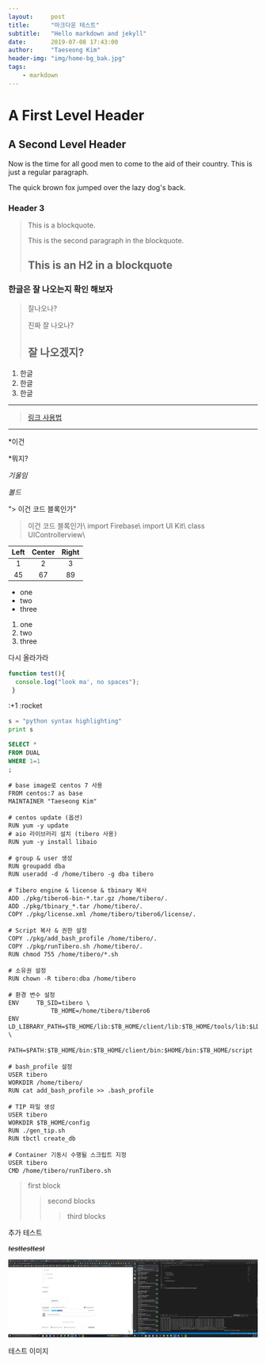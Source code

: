 ```yaml
---
layout:     post
title:      "마크다운 테스트"
subtitle:   "Hello markdown and jekyll"
date:       2019-07-08 17:43:00
author:     "Taeseong Kim"
header-img: "img/home-bg_bak.jpg"
tags:
    - markdown
---
```


A First Level Header
====================

A Second Level Header
---------------------

Now is the time for all good men to come to
the aid of their country. This is just a
regular paragraph.

The quick brown fox jumped over the lazy
dog's back.

### Header 3

> This is a blockquote.
> 
> This is the second paragraph in the blockquote.
>
> ## This is an H2 in a blockquote

### 한글은 잘 나오는지 확인 해보자
> 잘나오나?
>
> 진짜 잘 나오나?
>
>## 잘 나오겠지?
1. 한글
2. 한글
3. 한글

---
>[링크 사용법](http://naver.com, 'naver')
---
*이건

*뭐지?

*기울임*

_볼드_


"> 이건 코드 블록인가"
> 이건 코드 블록인가\\
>import Firebase\\
>import UI Kit\\
> class UIControllerview\\

|Left |Center|Right|
|:---:|:---:|:----:|
|1|2|3|
|45|67|89|

- one
- two
- three

1. one
2. two
3. three

다시 올라가라

```javascript
function test(){
  console.log("look ma', no spaces");
 }
```

:+1
:rocket

```python
s = "python syntax highlighting"
print s
```

```SQL
SELECT * 
FROM DUAL
WHERE 1=1
;
```

```Docker
# base image로 centos 7 사용 
FROM centos:7 as base
MAINTAINER "Taeseong Kim"

# centos update (옵션)
RUN yum -y update
# aio 라이브러리 설치 (tibero 사용)
RUN yum -y install libaio

# group & user 생성
RUN groupadd dba
RUN useradd -d /home/tibero -g dba tibero

# Tibero engine & license & tbinary 복사
ADD ./pkg/tibero6-bin-*.tar.gz /home/tibero/.
ADD ./pkg/tbinary_*.tar /home/tibero/.
COPY ./pkg/license.xml /home/tibero/tibero6/license/.

# Script 복사 & 권한 설정
COPY ./pkg/add_bash_profile /home/tibero/.
COPY ./pkg/runTibero.sh /home/tibero/.
RUN chmod 755 /home/tibero/*.sh

# 소유권 설정 
RUN chown -R tibero:dba /home/tibero

# 환경 변수 설정 
ENV     TB_SID=tibero \
            TB_HOME=/home/tibero/tibero6
ENV     LD_LIBRARY_PATH=$TB_HOME/lib:$TB_HOME/client/lib:$TB_HOME/tools/lib:$LD_LIBRARY_PATH \
            PATH=$PATH:$TB_HOME/bin:$TB_HOME/client/bin:$HOME/bin:$TB_HOME/script

# bash_profile 설정
USER tibero
WORKDIR /home/tibero/
RUN cat add_bash_profile >> .bash_profile

# TIP 파일 생성
USER tibero
WORKDIR $TB_HOME/config
RUN ./gen_tip.sh
RUN tbctl create_db

# Container 기동시 수행될 스크립트 지정
USER tibero
CMD /home/tibero/runTibero.sh

```
 
> first block
> > second blocks
>>> third blocks

추가 테스트

~~*testtesttest*~~


![테스트 이미지](/img/2019-07-09-14-03-48.png)


테스트 이미지